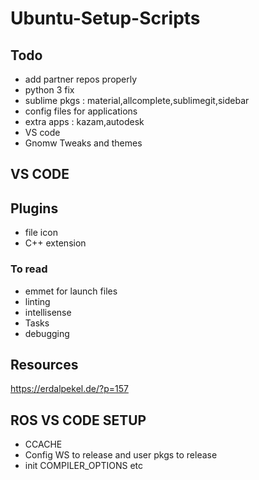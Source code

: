 # Ubuntu-Setup-Scripts

## Todo

* add partner repos properly
* python 3 fix
* sublime pkgs : material,allcomplete,sublimegit,sidebar
* config files for applications
* extra apps : kazam,autodesk
* VS code
* Gnomw Tweaks and themes

## VS CODE
## Plugins
* file icon
* C++ extension
### To read
* emmet for launch files
* linting
* intellisense
* Tasks
* debugging
## Resources
https://erdalpekel.de/?p=157

## ROS VS CODE SETUP
* CCACHE
* Config WS to release and user pkgs to release
* init COMPILER_OPTIONS etc

